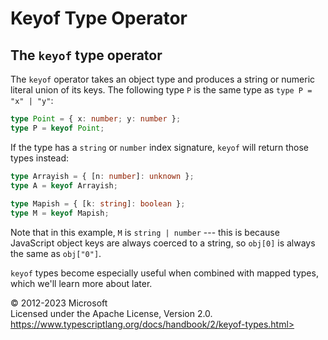 Keyof Type Operator
===================

The `keyof` type operator 
-------------------------

The `keyof` operator takes an object type and produces a string or
numeric literal union of its keys. The following type `P` is the same
type as `type P = "x" | "y"`:

```ts
type Point = { x: number; y: number };
type P = keyof Point;
```

If the type has a `string` or `number` index signature, `keyof` will
return those types instead:

```ts
type Arrayish = { [n: number]: unknown };
type A = keyof Arrayish;
 
type Mapish = { [k: string]: boolean };
type M = keyof Mapish;
```

Note that in this example, `M` is `string | number` --- this is because
JavaScript object keys are always coerced to a string, so `obj[0]` is
always the same as `obj["0"]`.

`keyof` types become especially useful when combined with mapped types,
which we'll learn more about later.

 
© 2012-2023 Microsoft\
Licensed under the Apache License, Version 2.0.\
https://www.typescriptlang.org/docs/handbook/2/keyof-types.html>

